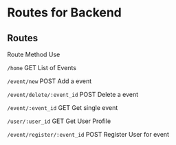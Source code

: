 # Routes for Backend
## Routes

Route                      Method        Use

`/home`                      GET         List of Events

`/event/new`                 POST        Add a event

`/event/delete/:event_id`          POST        Delete a event

`/event/:event_id`                 GET         Get single event

`/user/:user_id`                  GET         Get User Profile

`/event/register/:event_id`        POST        Register User for event
